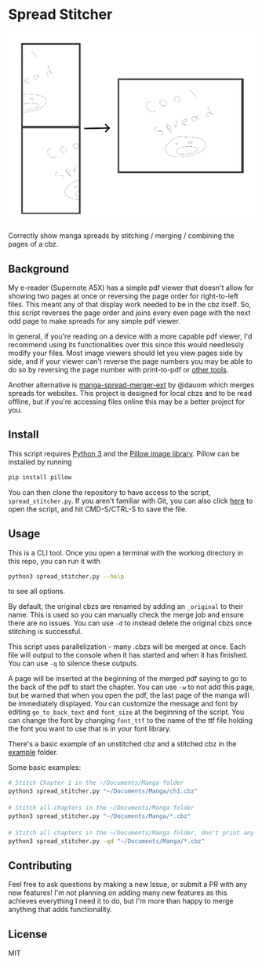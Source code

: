 # Spread Stitcher

![Example of a merged spread](example/example.png)

Correctly show manga spreads by stitching / merging / combining the pages of a
cbz. 

## Background
My e-reader (Supernote A5X) has a simple pdf viewer that doesn't allow for
showing two pages at once or reversing the page order for right-to-left files.
This meant any of that display work needed to be in the cbz itself. So, this
script reverses the page order and joins every even page with the next odd page
to make spreads for any simple pdf viewer.

In general, if you're reading on a device with a more capable pdf viewer,
I'd recommend using its functionalities over this since this would needlessly
modify your files. Most image viewers should let you view pages side by side,
and if your viewer can't reverse the page numbers you may be able to do so by
reversing the page number with print-to-pdf or
[other tools](https://unix.stackexchange.com/q/439959).

Another alternative is
[manga-spread-merger-ext](https://github.com/dauom/manga-spread-merger-ext) by
@dauom which merges spreads for websites. This project is designed for local
cbzs and to be read offline, but if you're accessing files online this may be a
better project for you.

## Install
This script requires [Python 3](https://www.python.org/) and the
[Pillow image library](https://python-pillow.org/). Pillow can be installed
by running

```sh
pip install pillow
```

You can then clone the repository to have access to the script,
`spread_stitcher.py`. If you aren't familiar with Git, you can also click
[here](https://github.com/aidandenlinger/Manga-Spread-Stitcher/raw/main/spread_stitcher.py)
to open the script, and hit CMD-S/CTRL-S to save the file.

## Usage
This is a CLI tool. Once you open a terminal with the working directory
in this repo, you can run it with

```sh
python3 spread_stitcher.py --help 
```
to see all options.

By default, the original cbzs are renamed by adding an `_original` to their
name.  This is used so you can manually check the merge job and ensure there are
no issues. You can use `-d` to instead delete the original cbzs once stitching
is successful.

This script uses parallelization - many .cbzs will be merged at once. Each
file will output to the console when it has started and when it has finished.
You can use `-q` to silence these outputs.

A page will be inserted at the beginning of the merged pdf saying to go to the
back of the pdf to start the chapter. You can use `-w` to not add this page, but
be warned that when you open the pdf, the last page of the manga will
be immediately displayed. You can customize the message and font by editing
`go_to_back_text` and `font_size` at the beginning of the script. You can change
the font by changing `font_ttf` to the name of the ttf file holding the font you
want to use that is in your font library.

There's a basic example of an unstitched cbz and a stitched cbz in the
[example](example) folder.

Some basic examples:

```sh
# Stitch Chapter 1 in the ~/Documents/Manga folder
python3 spread_stitcher.py "~/Documents/Manga/ch1.cbz"

# Stitch all chapters in the ~/Documents/Manga folder
python3 spread_stitcher.py "~/Documents/Manga/*.cbz"

# Stitch all chapters in the ~/Documents/Manga folder, don't print any updates, and delete the original cbzs
python3 spread_stitcher.py -qd "~/Documents/Manga/*.cbz"
```

## Contributing
Feel free to ask questions by making a new Issue, or submit a PR with any
new features! I'm not planning on adding many new features as this achieves
everything I need it to do, but I'm more than happy to merge anything that
adds functionality.

## License
MIT
